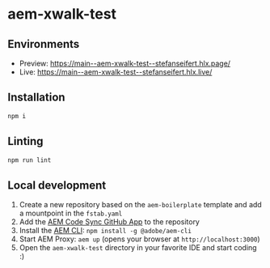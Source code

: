 # aem-xwalk-test

## Environments
- Preview: https://main--aem-xwalk-test--stefanseifert.hlx.page/
- Live: https://main--aem-xwalk-test--stefanseifert.hlx.live/

## Installation

```sh
npm i
```

## Linting

```sh
npm run lint
```

## Local development

1. Create a new repository based on the `aem-boilerplate` template and add a mountpoint in the `fstab.yaml`
1. Add the [AEM Code Sync GitHub App](https://github.com/apps/aem-code-sync) to the repository
1. Install the [AEM CLI](https://github.com/adobe/helix-cli): `npm install -g @adobe/aem-cli`
1. Start AEM Proxy: `aem up` (opens your browser at `http://localhost:3000`)
1. Open the `aem-xwalk-test` directory in your favorite IDE and start coding :)
